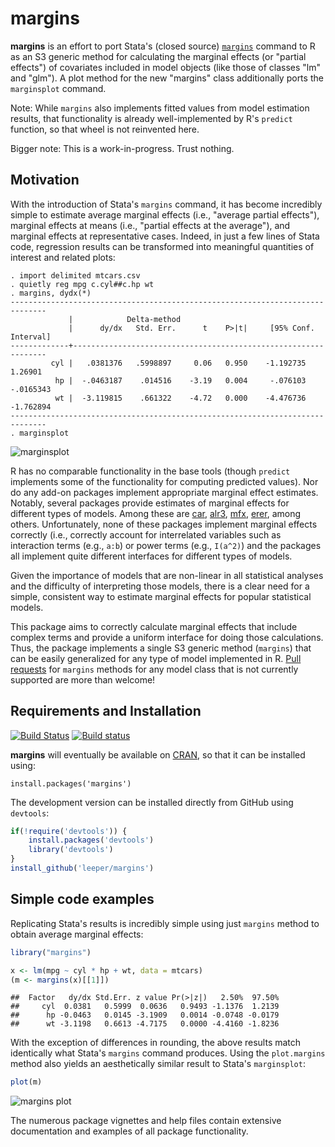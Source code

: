# margins #

**margins** is an effort to port Stata's (closed source) [`margins`](http://www.stata.com/help.cgi?margins) command to R as an S3 generic method for calculating the marginal effects (or "partial effects") of covariates included in model objects (like those of classes "lm" and "glm"). A plot method for the new "margins" class additionally ports the `marginsplot` command.

Note: While `margins` also implements fitted values from model estimation results, that functionality is already well-implemented by R's `predict` function, so that wheel is not reinvented here.

Bigger note: This is a work-in-progress. Trust nothing.

## Motivation ##

With the introduction of Stata's `margins` command, it has become incredibly simple to estimate average marginal effects (i.e., "average partial effects"), marginal effects at means (i.e., "partial effects at the average"), and marginal effects at representative cases. Indeed, in just a few lines of Stata code, regression results can be transformed into meaningful quantities of interest and related plots:

```
. import delimited mtcars.csv
. quietly reg mpg c.cyl##c.hp wt
. margins, dydx(*)
------------------------------------------------------------------------------
             |            Delta-method
             |      dy/dx   Std. Err.      t    P>|t|     [95% Conf. Interval]
-------------+----------------------------------------------------------------
         cyl |   .0381376   .5998897     0.06   0.950    -1.192735     1.26901
          hp |  -.0463187    .014516    -3.19   0.004     -.076103   -.0165343
          wt |  -3.119815    .661322    -4.72   0.000    -4.476736   -1.762894
------------------------------------------------------------------------------
. marginsplot
```

![marginsplot](http://i.imgur.com/VhoaFGp.png)

R has no comparable functionality in the base tools (though `predict` implements some of the functionality for computing predicted values). Nor do any add-on packages implement appropriate marginal effect estimates. Notably, several packages provide estimates of marginal effects for different types of models. Among these are [car](http://cran.r-project.org/web/packages/car/index.html), [alr3](http://cran.r-project.org/web/packages/alr3/index.html), [mfx](http://cran.r-project.org/web/packages/mfx/index.html), [erer](http://cran.r-project.org/web/packages/erer/index.html), among others. Unfortunately, none of these packages implement marginal effects correctly (i.e., correctly account for interrelated variables such as interaction terms (e.g., `a:b`) or power terms (e.g., `I(a^2)`) and the packages all implement quite different interfaces for different types of models.

Given the importance of models that are non-linear in all statistical analyses and the difficulty of interpreting those models, there is a clear need for a simple, consistent way to estimate marginal effects for popular statistical models.

This package aims to correctly calculate marginal effects that include complex terms and provide a uniform interface for doing those calculations. Thus, the package implements a single S3 generic method (`margins`) that can be easily generalized for any type of model implemented in R. [Pull requests](https://github.com/leeper/margins/pulls) for `margins` methods for any model class that is not currently supported are more than welcome!

## Requirements and Installation ##

[![Build Status](https://travis-ci.org/leeper/margins.png?branch=master)](https://travis-ci.org/leeper/margins)
[![Build status](https://ci.appveyor.com/api/projects/status/t6nxndmvvcw3gw7f/branch/master?svg=true)](https://ci.appveyor.com/project/leeper/margins/branch/master)

**margins** will eventually be available on [CRAN](http://cran.r-project.org/web/packages/margins/index.html), so that it can be installed using:

```
install.packages('margins')
```

The development version can be installed directly from GitHub using `devtools`:

```R
if(!require('devtools')) {
    install.packages('devtools')
    library('devtools')
}
install_github('leeper/margins')
```

## Simple code examples ##



Replicating Stata's results is incredibly simple using just `margins` method to obtain average marginal effects:


```r
library("margins")
```

```r
x <- lm(mpg ~ cyl * hp + wt, data = mtcars)
(m <- margins(x)[[1]])
```

```
##  Factor   dy/dx Std.Err. z value Pr(>|z|)   2.50%  97.50%
##     cyl  0.0381   0.5999  0.0636   0.9493 -1.1376  1.2139
##      hp -0.0463   0.0145 -3.1909   0.0014 -0.0748 -0.0179
##      wt -3.1198   0.6613 -4.7175   0.0000 -4.4160 -1.8236
```

With the exception of differences in rounding, the above results match identically what Stata's `margins` command produces. Using the `plot.margins` method also yields an aesthetically similar result to Stata's `marginsplot`:

```R
plot(m)
```

![margins plot](http://i.imgur.com/2oC5UGO.png)

The numerous package vignettes and help files contain extensive documentation and examples of all package functionality.

